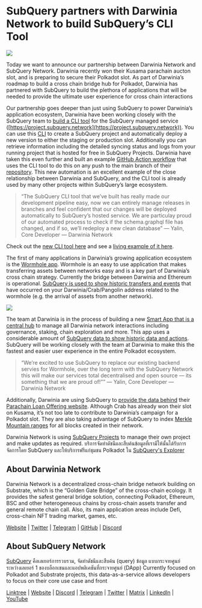 # SubQuery partners with Darwinia Network to build SubQuery’s CLI Tool

![](https://miro.medium.com/max/1400/1*96OGWsQrxNGC5rblYxhdAw.jpeg)

Today we want to announce our partnership between Darwinia Network and SubQuery Network. Darwinia recently won their Kusama parachain aucton slot, and is preparing to secure their Polkadot slot. As part of Darwinia’s roadmap to build a cross chain bridge hub for Polkadot, Darwinia has partnered with SubQuery to build the plethora of applications that will be needed to provide the ultimate user experience for cross chain interactions

Our partnership goes deeper than just using SubQuery to power Darwinia’s application ecosystem, Darwinia have been working closely with the SubQuery team to [build a CLI tool](https://github.com/fewensa/subquery-cli) for the SubQuery managed service ([https://project.subquery.network](https://project.subquery.network)). You can use this [CLI](https://github.com/fewensa/subquery-cli) to create a SubQuery project and automatically deploy a new version to either the staging or production slot. Additionally you can retrieve information including the detailed syncing status and logs from your running project that is hosted for free in SubQuery Projects. Darwinia have taken this even further and built an example [GitHub Action workflow](https://github.com/darwinia-network/bridger/blob/master/.github/workflows/subquery-prod.yml) that uses the CLI tool to do this on any push to the main branch of their [repository](https://github.com/darwinia-network/bridger/blob/master/.github/workflows/subquery-prod.yml). This new automation is an excellent example of the close relationship between Darwinia and SubQuery, and the CLI tool is already used by many other projects within SubQuery’s large ecosystem.
> “The SubQuery CLI tool that we’ve built has really made our development pipeline easy, now we can entirely manage releases in branches and feel confident that our changes will be deployed automatically to SubQuery’s hosted service. We are particulay proud of our automated process to check if the schema.graphql file has changed, and if so, we’ll redeploy a new clean database” — Yalin, Core Developer — Darwinia Network


Check out the [new CLI tool here](https://github.com/fewensa/subquery-cli) and see a [living example of it here](https://github.com/darwinia-network/bridger/blob/master/.github/workflows/subquery-prod.yml).

The first of many applications in Darwinia’s growing application ecosystem is the [Wormhole app](https://wormhole.darwinia.network/). Wormhole is an easy to use application that makes transferring assets between networks easy and is a key part of Darwinia’s cross chain strategy. Currently the bridge between Darwinia and Ethereum is operational. [SubQuery is used to show historic transfers and events](https://explorer.subquery.network/subquery/darwinia-network/wormhole-darwinia) that have occurred on your Darwinia/Crab/Pangolin address related to the wormhole (e.g. the arrival of assets from another network).

![](https://miro.medium.com/max/1400/1*p3V-lvW6BmEVZXaDYDY7mw.png)

The team at Darwinia is in the process of building a new [Smart App that is a central hub](https://apps.darwinia.network/) to manage all Darwinia network interactions including governance, staking, chain exploration and more. This app uses a considerable amount of [SubQuery data to show historic data and actions](https://explorer.subquery.network/subquery/darwinia-network/smart-app-crab). SubQuery will be working closely with the team at Darwinia to make this the fastest and easier user experience in the entire Polkadot ecosystem.
> “We’re excited to use SubQuery to replace our existing backend servies for Wormhole, over the long term with the SubQuery Network this will make our services total decentralised and open source — its something that we are proud of!”” — Yalin, Core Developer — Darwinia Network


Additionally, Darwinia are using SubQuery to [provide the data behind](https://explorer.subquery.network/subquery/darwinia-network/home-plo-polkadot) their [Parachain Loan Offering website](https://darwinia.network/plo_contribute). Although Crab has already won their slot on Kusama, it’s not too late to contribute to Darwinia’s campaign for a Polkadot slot. They are also taking advantage of SubQuery to index [Merkle Mountain ranges](https://explorer.subquery.network/subquery/darwinia-network/darwinia-mmr) for all blocks created in their network.

Darwinia Network is using [SubQuery Projects](https://project.subquery.network/) to manage their own project and make updates as required. บริการจัดทำดัชนีและสืบค้นข้อมูลที่เรามีให้นั้นได้รับการจัดการโดย SubQuery และให้บริการฟรีแก่ชุมชน Polkadot ใน [SubQuery's Explorer](https://explorer.subquery.network/)

## About Darwinia Network

Darwinia Network is a decentralized cross-chain bridge network building on Substrate, which is the “Golden Gate Bridge” of the cross-chain ecology. It provides the safest general bridge solution, connecting Polkadot, Ethereum, BSC and other heterogeneous chains by cross-chain assets transfer and general remote chain call. Also, its main application areas include Defi, cross-chain NFT trading market, games, etc.

[Website](https://darwinia.network/) | [Twitter](https://twitter.com/DarwiniaNetwork) | [Telegram](https://t.me/DarwiniaNetwork) | [GitHub](https://github.com/darwinia-network) | [Discord](https://discord.gg/KMZVeyM)

## About SubQuery Network

[SubQuery](https://subquery.network/) คือเลเยอร์การรวบรวม, จัดทำดัชนีและสืบค้น (query) ข้อมูล แบบกระจายศูนย์ ระหว่างเลเยอร์ 1 ของบล็อกเชนและแอปพลิเคชันที่กระจายศูนย์ (DApp) Currently focused on Polkadot and Substrate projects, this data-as-a-service allows developers to focus on their core use case and front

[Linktree](https://linktr.ee/subquerynetwork) | [Website](https://subquery.network/) | [Discord](https://discord.com/invite/78zg8aBSMG) | [Telegram](https://t.me/subquerynetwork) | [Twitter](https://twitter.com/subquerynetwork) | [Matrix](https://matrix.to/#/#subquery:matrix.org) | [LinkedIn](https://www.linkedin.com/company/subquery) | [YouTube](https://www.youtube.com/channel/UCi1a6NUUjegcLHDFLr7CqLw)
